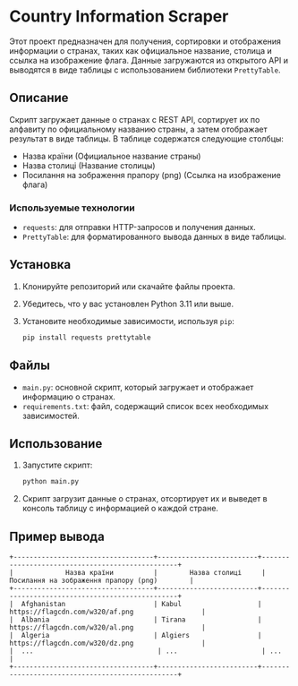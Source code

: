 # Country Information Scraper

Этот проект предназначен для получения, сортировки и отображения информации о странах, таких как официальное название, 
столица и ссылка на изображение флага. Данные загружаются из открытого API и выводятся в виде таблицы с использованием 
библиотеки `PrettyTable`.

## Описание

Скрипт загружает данные о странах с REST API, сортирует их по алфавиту по официальному названию страны, а затем 
отображает результат в виде таблицы. 
В таблице содержатся следующие столбцы:
- Назва країни (Официальное название страны)
- Назва столиці (Название столицы)
- Посилання на зображення прапору (png) (Ссылка на изображение флага)

### Используемые технологии

- `requests`: для отправки HTTP-запросов и получения данных.
- `PrettyTable`: для форматированного вывода данных в виде таблицы.

## Установка

1. Клонируйте репозиторий или скачайте файлы проекта.
2. Убедитесь, что у вас установлен Python 3.11 или выше.
3. Установите необходимые зависимости, используя `pip`:

    ```bash
    pip install requests prettytable
    ```

## Файлы

- `main.py`: основной скрипт, который загружает и отображает информацию о странах.
- `requirements.txt`: файл, содержащий список всех необходимых зависимостей.

## Использование

1. Запустите скрипт:

    ```bash
    python main.py
    ```

2. Скрипт загрузит данные о странах, отсортирует их и выведет в консоль таблицу с информацией о каждой стране.

## Пример вывода

```plaintext
+-----------------------------------+-------------------------+-------------------------------------------------+
|             Назва країни          |        Назва столиці     |   Посилання на зображення прапору (png)        |
+-----------------------------------+-------------------------+-------------------------------------------------+
|  Afghanistan                      | Kabul                   | https://flagcdn.com/w320/af.png                 |
|  Albania                          | Tirana                  | https://flagcdn.com/w320/al.png                 |
|  Algeria                          | Algiers                 | https://flagcdn.com/w320/dz.png                 |
|  ...                               | ...                     | ...                                            |
+-----------------------------------+-------------------------+-------------------------------------------------+
